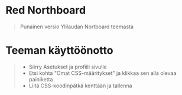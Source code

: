 # Red Northboard
>Punainen versio Ylilaudan Nortboard teemasta

# Teeman käyttöönotto
>- Siirry Asetukset ja profiili sivulle
>- Etsi kohta "Omat CSS-määritykset" ja klikkaa sen alla olevaa painiketta
>- Liitä CSS-koodinpätkä kenttään ja tallenna
